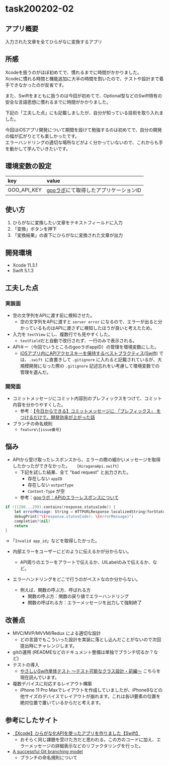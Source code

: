 #  task200202-02  
  
## アプリ概要  
入力された文章を全てひらがなに変換するアプリ  
  
## 所感  
Xcodeを扱うのがほぼ初めてで、慣れるまでに時間がかかりました。  
Xcodeに慣れる時間と機能追加に大半の時間を割いたので、テストや設計まで着手できなかったのが反省です。  
  
また、Swiftをまともに扱うのは今回が初めてで、Optional型などのSwift特有の安全な言語思想に慣れるまでに時間がかかりました。  
  
下記の「工夫した点」にも記載しましたが、自分が知っている技術を取り入れました。  
  
今回はiOSアプリ開発について期間を設けて勉強するのは初めてで、自分の開発の幅が広がりとても楽しかったです。  
エラーハンドリングの適切な場所などがよく分かっていないので、これからも手を動かして学んでいきたいです。  
  
## 環境変数の設定  
  
|key  |value  |
|:--|:--|  
|GOO_API_KEY|[gooラボ](https://labs.goo.ne.jp/apiusage/)にて取得したアプリケーションID|  
  
## 使い方  
1. ひらがなに変換したい文章をテキストフィールドに入力  
2. 「変換」ボタンを押下  
3. 「変換結果」の直下にひらがなに変換された文章が出力  
    
## 開発環境  
- Xcode 11.3.1  
- Swift 5.1.3  
  
## 工夫した点  
  
### 実装面  
- 空の文字列をAPIに渡す前に検知させた。  
    - 空の文字列をAPIに渡すと `server error` になるので、エラーが出ると分かっているものはAPIに渡さずに検知したほうが良いと考えたため。  
- 入力を `textView` にし、複数行でも見やすくした。  
    - `textField`だと自動で改行されず、一行のみで表示される。  
- APIキー（今回でいうところのgooラボappID）の管理を環境変数にした。  
    - [iOSアプリ内にAPIアクセスキーを保持するベストプラクティス(Swift)](https://qiita.com/uhooi/items/c3fd487f2ba6cd1990af) では、`.swift `に直書きして `.gitignore` に入れると記載されているが、大規模開発になった際の `.gitignore` 記述忘れをい考慮して環境変数での管理を選んだ。  
  
### 開発面  
- コミットメッセージにコミット内容別のプレフィックスをつけて、コミット内容を分かりやすくした。
    - 参考：[【今日からできる】コミットメッセージに 「プレフィックス」 をつけるだけで、開発効率が上がった話](https://qiita.com/numanomanu/items/45dd285b286a1f7280ed)  
- ブランチの命名規則  
    - `feature\{issue番号}`  
  
## 悩み  
- APIから受け取ったレスポンスから、エラーの際の細かいメッセージを取得したかったができなかった。　　（`HiraganaApi.swift`）  
    - 下記を試した結果、全て "bad request" と出力された。  
        - 存在しない `appID`  
        - 存在しない `outputType`  
        - `Content-Type` が空  
    - 参考：[gooラボ：APIのエラーレスポンスについて](https://labs.goo.ne.jp/api_error_info/)  
  
```swift
if !((200...299).contains(response.statusCode)) {
    let errorMessage: String = HTTPURLResponse.localizedString(forStatusCode: response.statusCode)
    debugPrint("\(response.statusCode): \(errorMessage)")
    completion?(nil)
    return
}
```
  
→ 「`Invalid app_id`」などを取得したかった。  
  
- 内部エラーをユーザーにどのように伝えるかが分からない。  
    - API周りのエラーをアラートで伝えるか、UILabelのみで伝えるか、など。  
  
- エラーハンドリングをどこで行うのがベストなのか分からない。  
    - 例えば、関数の呼ぶ方、呼ばれる方  
        - 関数の呼ぶ方：関数の戻り値でエラーハンドリング  
        - 関数の呼ばれる方：エラーメッセージを出力して強制終了  
  
## 改善点  
- MVC/MVP/MVVM/Redux による適切な設計  
    - どの言語でもこういった設計を実装に落とし込んだことがないので次回提出時にチャレンジします。  
- gitの運用 (READMEなどのドキュメント整備は単独でブランチ切るか？など)  
- テストの導入 
    - [やさしいSwift単体テスト 〜テスト可能なクラス設計・前編〜](https://qiita.com/yokoyas000/items/b00012c8b1a84238becf) こちらを現在読んでいます。  
- 複数デバイスに対応するレイアウト構築  
    - iPhone 11 Pro Maxでレイアウトを作成していましたが、iPhone8などの他サイズのデバイスでレイアウトが崩れます。これは各UI要素の位置を絶対位置で置いているからだと考えます。  
  
## 参考にしたサイト  
  - [【Xcode】ひらがな化APIを使ったアプリを作りました【Swift】](https://qiita.com/haruusagi/items/9da1ca30f56487f21801)  
      - おそらく同じ課題を受けた方だと思われる。この方のコードに加え、エラーメッセージの詳細表示などのリファクタリングを行った。  
- [A successful Git branching model](https://nvie.com/posts/a-successful-git-branching-model/)  
    - ブランチの命名規則について  
